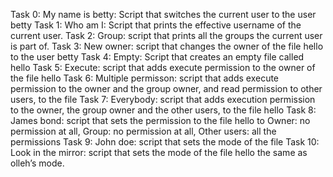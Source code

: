 Task 0: My name is betty: Script that switches the current user to the user betty
Task 1: Who am I: Script that prints the effective username of the current user.
Task 2: Group: script that prints all the groups the current user is part of.
Task 3: New owner: script that changes the owner of the file hello to the user betty
Task 4: Empty: Script that creates an empty file called hello
Task 5: Execute: script that adds execute permission to the owner of the file hello
Task 6: Multiple permisson: script that adds execute permission to the owner and the group owner, and read permission to other users, to the file
Task 7: Everybody: script that adds execution permission to the owner, the group owner and the other users, to the file hello
Task 8: James bond: script that sets the permission to the file hello to Owner: no permission at all, Group: no permission at all, Other users: all the permissions 
Task 9: John doe:  script that sets the mode of the file
Task 10: Look in the mirror: script that sets the mode of the file hello the same as olleh’s mode.
